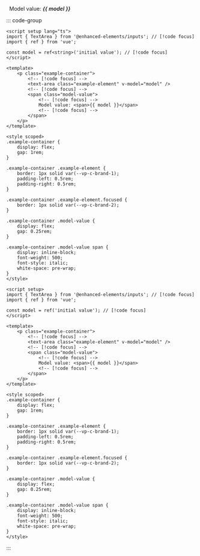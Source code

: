 <script setup lang="ts">
import { TextArea } from '@enhanced-elements/inputs';
import { ref } from 'vue';

const model = ref<string>('initial value');
</script>

<p class="example-container">
    <text-area class="example-element" v-model="model" />
    <span class="model-value">
        Model value: <span>{{ model }}</span>
    </span>
</p>

<style lang="postcss" scoped>
.example-container {
    display: flex;
    gap: 1rem;

    .example-element {
        border: 1px solid var(--vp-c-brand-1);
        padding-left: 0.5rem;
        padding-right: 0.5rem;

        .focused {
            border: 1px solid var(--vp-c-brand-2);
        }
    }

    .model-value {
        display: flex;
        gap: 0.25rem;

        span {
            display: inline-block;
            font-weight: 600;
            font-style: italic;
            white-space: pre-wrap;
        }
    }
}
</style>

::: code-group

```vue [Typescript]
<script setup lang="ts">
import { TextArea } from '@enhanced-elements/inputs'; // [!code focus]
import { ref } from 'vue';

const model = ref<string>('initial value'); // [!code focus]
</script>

<template>
    <p class="example-container">
        <!-- [!code focus] -->
        <text-area class="example-element" v-model="model" />
        <!-- [!code focus] -->
        <span class="model-value">
            <!-- [!code focus] -->
            Model value: <span>{{ model }}</span>
            <!-- [!code focus] -->
        </span>
    </p>
</template>

<style scoped>
.example-container {
    display: flex;
    gap: 1rem;
}

.example-container .example-element {
    border: 1px solid var(--vp-c-brand-1);
    padding-left: 0.5rem;
    padding-right: 0.5rem;
}

.example-container .example-element.focused {
    border: 1px solid var(--vp-c-brand-2);
}

.example-container .model-value {
    display: flex;
    gap: 0.25rem;
}

.example-container .model-value span {
    display: inline-block;
    font-weight: 500;
    font-style: italic;
    white-space: pre-wrap;
}
</style>
```

```vue [JavaScript]
<script setup>
import { TextArea } from '@enhanced-elements/inputs'; // [!code focus]
import { ref } from 'vue';

const model = ref('initial value'); // [!code focus]
</script>

<template>
    <p class="example-container">
        <!-- [!code focus] -->
        <text-area class="example-element" v-model="model" />
        <!-- [!code focus] -->
        <span class="model-value">
            <!-- [!code focus] -->
            Model value: <span>{{ model }}</span>
            <!-- [!code focus] -->
        </span>
    </p>
</template>

<style scoped>
.example-container {
    display: flex;
    gap: 1rem;
}

.example-container .example-element {
    border: 1px solid var(--vp-c-brand-1);
    padding-left: 0.5rem;
    padding-right: 0.5rem;
}

.example-container .example-element.focused {
    border: 1px solid var(--vp-c-brand-2);
}

.example-container .model-value {
    display: flex;
    gap: 0.25rem;
}

.example-container .model-value span {
    display: inline-block;
    font-weight: 500;
    font-style: italic;
    white-space: pre-wrap;
}
</style>
```

:::
